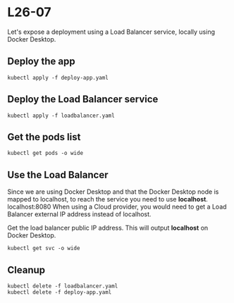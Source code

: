 # L26-07

Let's expose a deployment using a Load Balancer service, locally using Docker Desktop.

## Deploy the app

    kubectl apply -f deploy-app.yaml

## Deploy the Load Balancer service

    kubectl apply -f loadbalancer.yaml

## Get the pods list

    kubectl get pods -o wide

## Use the Load Balancer

Since we are using Docker Desktop and that the Docker Desktop node is mapped to localhost, to reach the service you need to use **localhost**.
   localhost:8080
When using a Cloud provider, you would need to get a Load Balancer external IP address instead of localhost.

Get the load balancer public IP address. This will output **localhost** on Docker Desktop.

    kubectl get svc -o wide

## Cleanup

    kubectl delete -f loadbalancer.yaml
    kubectl delete -f deploy-app.yaml
